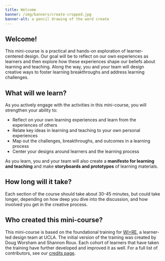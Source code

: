 ```yaml
---
title: Welcome
banner: /img/banners/create-cropped.jpg
banner-alt: a pencil drawing of the word create
---
```

## Welcome!

This mini-course is a practical and hands-on exploration of learner-centered design. Our goal will be to reflect on our own experiences as learners and then explore how these experiences shape our beliefs about learning and teaching. Along the way, you and your team will design creative ways to foster learning breakthroughs and address learning challenges.

## What will we learn?

As you actively engage with the activities in this mini-course, you will strengthen your ability to:

* Reflect on your own learning experiences and learn from the experiences of others
* Relate key ideas in learning and teaching to your own personal experiences
* Map out the challenges, breakthroughs, and outcomes in a learning process
* Center your designs around learners and the learning process

As you learn, you and your team will also create a <strong>manifesto for learning and teaching</strong> and make <strong>storyboards and prototypes</strong> of learning materials.

## How long will it take?

Each section of the course should take about 30-45 minutes, but could take longer, depending on how deep you dive into the discussion, and how involved you get in the creative process.

## Who created this mini-course?

This mini-course is based on the foundational training for <a href="https://uclalibrary.github.io/research-tips/about/" target="_blank">WI+RE</a>, a learner-led design team at UCLA. The initial version of the training was created by Doug Worsham and Shannon Roux. Each cohort of learners that have taken the training have further developed and improved it as well. For a full list of contributors, see our <!-- todo: --><a href="#">credits page</a>.


